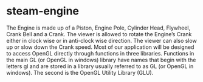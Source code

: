 # steam-engine
The Engine is made up of a Piston, Engine Pole, Cylinder Head, Flywheel, Crank Bell and a Crank. 
The viewer is allowed to rotate the Engine’s Crank either in clock wise or in anti-clock wise direction. 
The viewer can also slow up or slow down the Crank speed.
Most of our application will be designed to access OpenGL directly through functions in three libraries. 
Functions in the main GL (or OpenGL in windows) library have names that begin with the letters gl and are stored in a library usually referred to as GL (or OpenGL in windows).
The second is the OpenGL Utility Library (GLU).
